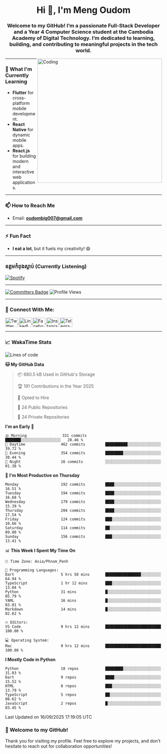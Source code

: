 <h1 align="center">Hi 👋, I'm Meng Oudom</h1>
<h3 align="center">
  Welcome to my GitHub! I’m a passionate Full-Stack Developer and a Year 4 Computer Science student at the Cambodia Academy of Digital Technology. 
  I’m dedicated to learning, building, and contributing to meaningful projects in the tech world.
</h3>

<img align="right" alt="Coding" width="400" src="https://raw.githubusercontent.com/gist/i330z/76321b8be37cd29720bbaf781c09dbfa/raw/92cbc180c0d91f75a9cec806d6935fc94ff58a26/code.gif">

---

### 🌱 What I'm Currently Learning
- **Flutter** for cross-platform mobile development.
- **React Native** for dynamic mobile apps.
- **React.js** for building modern and interactive web applications.

---

### 📫 How to Reach Me
- Email: **oudombig007@gmail.com**

---

### ⚡ Fun Fact
- **I eat a lot**, but it fuels my creativity! 😄

---

### ឧត្តមកំពុងស្ដាប់ (Currently Listening)

[![Spotify](https://spotify-github-profile.kittinanx.com/api/view.svg?uid=3174aclmtikztsmxjx5h26neuose&cover_image=true&theme=default&show_offline=false&background_color=121212&interchange=false)](https://open.spotify.com/user/3174aclmtikztsmxjx5h26neuose)

---

[![Committers Badge](https://user-badge.committers.top/cambodia/oudommeng.svg)](https://user-badge.committers.top/cambodia/oudommeng)
![Profile Views](https://komarev.com/ghpvc/?username=oudommeng)

---

### 🔗 Connect With Me:
<p align="left">
  <a href="https://twitter.com/sovathmonioudom" target="_blank">
    <img align="center" src="https://raw.githubusercontent.com/rahuldkjain/github-profile-readme-generator/master/src/images/icons/Social/twitter.svg" alt="Twitter" height="30" width="40" />
  </a>
  <a href="https://linkedin.com/in/meng-oudom" target="_blank">
    <img align="center" src="https://raw.githubusercontent.com/rahuldkjain/github-profile-readme-generator/master/src/images/icons/Social/linked-in-alt.svg" alt="LinkedIn" height="30" width="40" />
  </a>
  <a href="https://fb.com/mengsovathmonioudom" target="_blank">
    <img align="center" src="https://raw.githubusercontent.com/rahuldkjain/github-profile-readme-generator/master/src/images/icons/Social/facebook.svg" alt="Facebook" height="30" width="40" />
  </a>
  <a href="https://instagram.com/oudom.mg" target="_blank">
    <img align="center" src="https://raw.githubusercontent.com/rahuldkjain/github-profile-readme-generator/master/src/images/icons/Social/instagram.svg" alt="Instagram" height="30" width="40" />
  </a>
  <a href="https://t.me/OudomMeng" target="_blank">
    <img align="center" src="https://cdn.worldvectorlogo.com/logos/telegram-1.svg" alt="Telegram" height="30" width="40" />
  </a>
</p>

---

### 📈 WakaTime Stats
<!--START_SECTION:waka-->
![Lines of code](https://img.shields.io/badge/From%20Hello%20World%20I%27ve%20Written-22.9%20million%20lines%20of%20code-blue)

**🐱 My GitHub Data** 

> 📦 680.5 kB Used in GitHub's Storage 
 > 
> 🏆 191 Contributions in the Year 2025
 > 
> 💼 Opted to Hire
 > 
> 📜 24 Public Repositories 
 > 
> 🔑 24 Private Repositories 
 > 
**I'm an Early 🐤** 

```text
🌞 Morning                331 commits         ███████░░░░░░░░░░░░░░░░░░   28.46 % 
🌆 Daytime                462 commits         ██████████░░░░░░░░░░░░░░░   39.72 % 
🌃 Evening                354 commits         ████████░░░░░░░░░░░░░░░░░   30.44 % 
🌙 Night                  16 commits          ░░░░░░░░░░░░░░░░░░░░░░░░░   01.38 % 
```
📅 **I'm Most Productive on Thursday** 

```text
Monday                   192 commits         ████░░░░░░░░░░░░░░░░░░░░░   16.51 % 
Tuesday                  194 commits         ████░░░░░░░░░░░░░░░░░░░░░   16.68 % 
Wednesday                179 commits         ████░░░░░░░░░░░░░░░░░░░░░   15.39 % 
Thursday                 204 commits         ████░░░░░░░░░░░░░░░░░░░░░   17.54 % 
Friday                   124 commits         ███░░░░░░░░░░░░░░░░░░░░░░   10.66 % 
Saturday                 114 commits         ██░░░░░░░░░░░░░░░░░░░░░░░   09.80 % 
Sunday                   156 commits         ███░░░░░░░░░░░░░░░░░░░░░░   13.41 % 
```


📊 **This Week I Spent My Time On** 

```text
🕑︎ Time Zone: Asia/Phnom_Penh

💬 Programming Languages: 
Dart                     5 hrs 58 mins       ████████████████░░░░░░░░░   64.94 % 
TypeScript               1 hr 12 mins        ███░░░░░░░░░░░░░░░░░░░░░░   13.04 % 
Python                   31 mins             █░░░░░░░░░░░░░░░░░░░░░░░░   05.79 % 
YAML                     16 mins             █░░░░░░░░░░░░░░░░░░░░░░░░   03.01 % 
Markdown                 14 mins             █░░░░░░░░░░░░░░░░░░░░░░░░   02.62 % 

🔥 Editors: 
VS Code                  9 hrs 12 mins       █████████████████████████   100.00 % 

💻 Operating System: 
Mac                      9 hrs 12 mins       █████████████████████████   100.00 % 
```

**I Mostly Code in Python** 

```text
Python                   18 repos            ████████░░░░░░░░░░░░░░░░░   31.03 % 
Dart                     9 repos             ████░░░░░░░░░░░░░░░░░░░░░   15.52 % 
HTML                     8 repos             ███░░░░░░░░░░░░░░░░░░░░░░   13.79 % 
TypeScript               5 repos             ██░░░░░░░░░░░░░░░░░░░░░░░   08.62 % 
JavaScript               2 repos             █░░░░░░░░░░░░░░░░░░░░░░░░   03.45 % 
```




 Last Updated on 16/09/2025 17:19:05 UTC
<!--END_SECTION:waka-->
<!-- 
### 📊 GitHub Stats
<a href="https://github.com/anuraghazra/github-readme-stats">
  <img align="top" src="https://github-readme-stats.vercel.app/api?username=oudommeng&theme=transparent&show_icons=true" alt="Oudom Meng's GitHub Stats" />
</a>

<a href="https://github.com/anuraghazra/github-readme-stats">
  <img align="top" src="https://github-readme-stats.vercel.app/api/top-langs/?username=oudommeng&count_private=true&theme=transparent&show_icons=true&hide=css&layout=compact&card_width=270&langs_count=10" />
</a>

---

<img align="center" src="http://github-profile-summary-cards.vercel.app/api/cards/profile-details?username=oudommeng&theme=transparent&" height="250em" />
<img align="center" src="http://github-profile-summary-cards.vercel.app/api/cards/productive-time?username=oudommeng&theme=transparent&utcOffset=7" height="200em" />

--- -->

### 🚀 Welcome to my GitHub!
Thank you for visiting my profile. Feel free to explore my projects, and don’t hesitate to reach out for collaboration opportunities!
